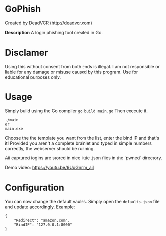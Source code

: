 # GoPhish

Created by DeadVCR (http://deadvcr.com)

**Description**
A login phishing tool created in Go.

# Disclamer
Using this without consent from both ends is illegal. I am not responsible or liable for any damage or misuse caused by this program. Use for educational purposes only.

# Usage
Simply build using the Go compiler
`go build main.go`
Then execute it.
```
./main
or
main.exe
```

Choose the the template you want from the list, enter the bind IP and that's it! Provided you aren't a complete brainlet and typed in simple numbers correctly, the webserver should be running.

All captured logins are stored in nice little .json files in the 'pwned' directory.

Demo video: https://youtu.be/9UoGnnm_aiI

# Configuration
You can now change the default vaules. Simply open the `defaults.json` file and update accordingly.
Example:
```
{
    "Redirect": "amazon.com",
    "BindIP": "127.0.0.1:8000"
}
```
